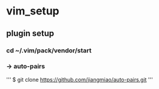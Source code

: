 # vim_setup
## plugin setup
### cd ~/.vim/pack/vendor/start
### -> auto-pairs 
'''
$ git clone https://github.com/jiangmiao/auto-pairs.git
'''
